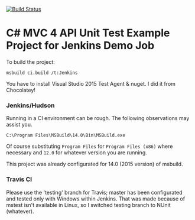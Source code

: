 [![Build Status](https://travis-ci.org/slenky/c-sharp-mvc4api-unit-test-example-project.svg?branch=testing)](https://travis-ci.org/slenky/c-sharp-mvc4api-unit-test-example-project)

C# MVC 4 API Unit Test Example Project for Jenkins Demo Job
=========================================

To build the project:
```
msbuild ci.build /t:Jenkins
```
You have to install Visual Studio 2015 Test Agent & nuget. I did it from Chocolatey!

### Jenkins/Hudson ###
Running in a CI environment can be rough. The following observations may assist you.

	C:\Program Files\MSBuild\14.0\Bin\MSBuild.exe

Of course substituting `Program Files` for `Program Files (x86)` where necessary and `12.0` for whatever version you are running.

This project was already configurated for 14.0 (2015 version) of msbuild.
### Travis CI ###
Please use the 'testing' branch for Travis; master has been configurated and tested only with Windows within Jenkins. That was made because of mstest isn't available in Linux, so I switched testing branch to NUnit (whatever).

